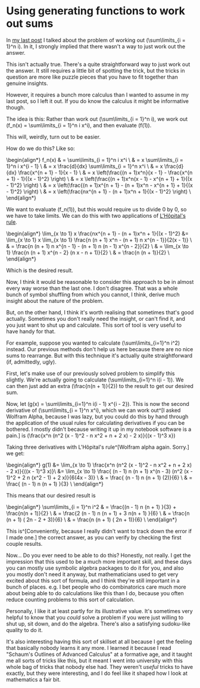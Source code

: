 # Using generating functions to work out sums

In [my last post](https://notebook.drmaciver.com/posts/2025-04-24-10:00.html) I talked about the problem of working out \(\sum\limits_{i = 1}^n i\). In it, I strongly implied that there wasn't a way to just work out the answer.

This isn't actually true. There's a quite straightforward way to just work out the answer. It still requires a little bit of spotting the trick, but the tricks in question are more like puzzle pieces that you have to fit together than genuine insights.

However, it requires a bunch more calculus than I wanted to assume in my last post, so I left it out. If you do know the calculus it might be informative though.

The idea is this: Rather than work out \(\sum\limits_{i = 1}^n i\), we work out \(f_n(x) = \sum\limits_{i = 1}^n i x^i\), and then evaluate \(f(1)\).

This will, weirdly, turn out to be easier.

How do we do this? Like so:

\begin{align*}
f_n(x) & = \sum\limits_{i = 1}^n i x^i \\
& = x \sum\limits_{i = 1}^n i x^{i - 1} \\
& = x \frac{d}{dx} \sum\limits_{i = 1}^n x^i \\
& = x \frac{d}{dx} \frac{x^{n + 1} - 1}{x - 1} \\
& = x \left(\frac{(n + 1)x^n}{x - 1} - \frac{x^{n + 1} - 1}{(x - 1)^2} \right) \\
& = x \left(\frac{(n + 1)x^n(x - 1) - x^{n + 1} + 1}{(x - 1)^2} \right) \\
& = x \left(\frac{(n + 1)x^{n + 1} - (n + 1)x^n - x^{n + 1} + 1}{(x - 1)^2} \right) \\
& = x \left(\frac{nx^{n + 1} - (n + 1)x^n + 1}{(x - 1)^2} \right) \\
\end{align*}

We want to evaluate \(f_n(1)\), but this would require us to divide 0 by 0, so we have to take limits. We can do this with two applications of [L'Hôpital's rule](https://en.wikipedia.org/wiki/L%27H%C3%B4pital%27s_rule).

\begin{align*}
\lim_{x \to 1} x \frac{nx^{n + 1} - (n + 1)x^n + 1}{(x - 1)^2} &=  \lim_{x \to 1} x \lim_{x \to 1} \frac{n (n + 1) x^n - (n + 1) n x^{n - 1}}{2(x - 1)} \\
& =  \frac{n (n + 1) n x^{n - 1} - (n + 1) n (n - 1) x^{n - 2}}{2} \\
& = \lim_{x \to 1} \frac{n (n + 1)  x^{n - 2} (n x - n + 1)}{2} \\
& = \frac{n (n + 1)}{2} \\
\end{align*}

Which is the desired result.

Now, I think it would be reasonable to consider this approach to be in almost every way worse than the last one. I don't disagree. That was a whole bunch of symbol shuffling from which you cannot, I think, derive much insight about the nature of the problem.

But, on the other hand, I think it's worth realising that sometimes that's good actually. Sometimes you don't really need the insight, or can't find it, and you just want to shut up and calculate. This sort of tool is very useful to have handy for that.

For example, suppose you wanted to calculate \(\sum\limits_{i=1}^n i^2\) instead. Our previous methods don't help us here because there are no nice sums to rearrange. But with this technique it's actually quite straightforward (if, admittedly, ugly).

First, let's make use of our previously solved problem to simplify this slightly. We're actually going to calculate \(\sum\limits_{i=1}^n i(i - 1)\). We can then just add an extra \(\frac{n(n + 1)}{2}\) to the result to get our desired sum.

Now, let \(g(x) = \sum\limits_{i=1}^n i(i - 1) x^{i - 2}\). This is now the second derivative of \(\sum\limits_{i = 1}^n x^i\), which we can work out^[I asked Wolfram Alpha, because I was lazy, but you could do this by hand through the application of the usual rules for calculating derivatives if you can be bothered. I mostly didn't because writing it up in my notebook software is a pain.] is \(\frac{x^n (n^2 (x - 1)^2 - n x^2 + n + 2 x) - 2 x)}{(x - 1)^3 x}\)

Taking three derivatives with L'Hôpital's rule^[Wolfram alpha again. Sorry.] we get:

\begin{align*}
g(1) &= \lim_{x \to 1} \frac{x^n (n^2 (x - 1)^2 - n x^2 + n + 2 x) - 2 x)}{((x - 1)^3 x)}\\
&= \lim_{x \to 1} \frac{ (n - 1) n (n + 1) x^(n - 3) (n^2 (x - 1)^2 + 2 n (x^2 - 1) + 2 x)}{6(4x - 3)} \\
& = \frac{ (n - 1) n (n + 1) (2)}{6} \\
& = \frac{ (n - 1) n (n + 1) }{3} \\
\end{align*}

This means that our desired result is 

\begin{align*}
\sum\limits_{i = 1}^n i^2 & =  \frac{(n - 1) n (n + 1) }{3} + \frac{n(n + 1)}{2} \\
& = \frac{2 (n - 1) n (n + 1)  + 3 n(n + 1) }{6} \\
& = \frac{n (n + 1) ( 2n - 2  + 3)}{6} \\
& = \frac{n (n + 1) ( 2n + 1)}{6} \\
\end{align*}

This is^[Conveniently, because I really didn't want to track down the error if I made one.] the correct answer, as you can verify by checking the first couple results.

Now... Do you ever need to be able to do this? Honestly, not really. I get the impression that this used to be a much more important skill, and these days you can mostly use symbolic algebra packages to do it for you, and also you mostly don't need it anyway, but mathematicians used to get very excited about this sort of formula, and I think they're still important in a bunch of places. e.g. I bet people who do combinatorics care much more about being able to do calculations like this than I do, because you often reduce counting problems to this sort of calculation.

Personally, I like it at least partly for its illustrative value. It's sometimes very helpful to know that you *could* solve a problem if you were just willing to shut up, sit down, and do the algebra. There's also a satisfying sudoku-like quality to do it.

It's also interesting having this sort of skillset at all because I get the feeling that basically nobody learns it any more. I learned it because I read "Schaum's Outlines of Advanced Calculus" at a formative age, and it taught me all sorts of tricks like this, but it meant I went into university with this whole bag of tricks that nobody else had. They weren't *useful* tricks to have exactly, but they were interesting, and I do feel like it shaped how I look at mathematics a fair bit. 
